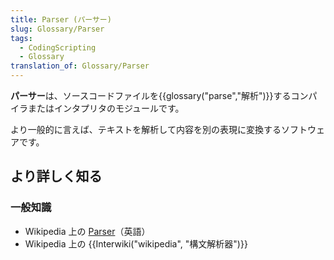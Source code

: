```yaml
---
title: Parser (パーサー)
slug: Glossary/Parser
tags:
  - CodingScripting
  - Glossary
translation_of: Glossary/Parser
---
```

**パーサー**は、ソースコードファイルを{{glossary("parse","解析")}}するコンパイラまたはインタプリタのモジュールです。

より一般的に言えば、テキストを解析して内容を別の表現に変換するソフトウェアです。

## より詳しく知る

### 一般知識

- Wikipedia 上の [Parser](http://en.wikipedia.org/wiki/Parsing#Parser)（英語）
- Wikipedia 上の {{Interwiki("wikipedia", "構文解析器")}}
